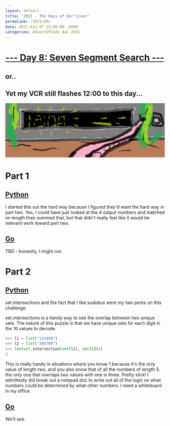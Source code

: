 ```yaml
---
layout: default
title: "2021 - The Days of Our Lives"
permalink: /2021/d8/
date: 2021-012-07 23:00:00 -0000
categories: AdventOfCode AoC 2021
---
```

# [--- Day 8: Seven Segment Search ---](https://adventofcode.com/2021/day/7)
## or..
## Yet my VCR still flashes 12:00 to this day...
![one art please](/docs/assets/img/flashingtwelve.png)
# Part 1

## [Python](https://github.com/aaronlael/AoC-2021/blob/master/AoC_2021_D8P1.py)

I started this out the hard way because I figured they'd want the hard way in part two.  Yes, I could have just looked at the 4 output numbers and matched on length then summed that, but that didn't really feel like it would be relevant work toward part two.

## [Go](https://github.com/aaronlael/AoC-2021-Go/blob/master/aoc_2021_d8.go)

TBD - honestly, I might not.

# Part 2

## [Python](https://github.com/aaronlael/AoC-2021/blob/master/AoC_2021_D8P2.py)

set.intersections and the fact that I like sudokus were my two perks on this challenge.

set.intersections is a handy way to see the overlap between two unique sets.  The nature of this puzzle is that we have unique sets for each digit in the 10 values to decode.
```Python
>>> l1 = list("123456")
>>> l2 = list("345789")
>>> len(set.intersection(set(l1), set(l2)))
3
```
This is really handy in situations where you know 1 because it's the only value of length two, and you also know that of all the numbers of length 5, the only one that overlaps two values with one is three.  Pretty slick!  I admittedly did break out a notepad doc to write out all of the logic on what numbers could be determined by what other numbers.  I need a whiteboard in my office.

## [Go](https://github.com/aaronlael/AoC-2021-Go/blob/master/aoc_2021_d8.go)

We'll see.
